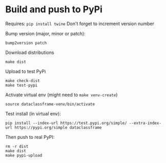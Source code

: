 
# Build and push to PyPi
Requires: `pip install twine`
Don't forget to increment version number

Bump version (major, minor or patch):

```shell script
bump2version patch
```

Download distributions

```shell script
make dist
```

Upload to test PyPi

```shell script
make check-dist
make test-pypi
```

Activate virtual env (might need to `make venv-create`)

```shell script
source dataclassframe-venv/bin/activate
```

Test install (in virtual env):

```shell script
pip install --index-url https://test.pypi.org/simple/ --extra-index-url https://pypi.org/simple dataclassframe
```

Then push to real PyPI:

```shell script
rm -r dist
make dist
make pypi-upload
```
